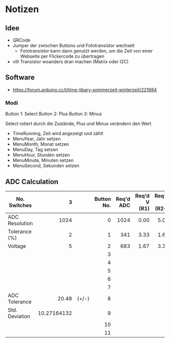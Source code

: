 # Notizen

## Idee

- QRCode
- Jumper der zwischen Buttons und Fototransistor wechselt
    - Fototransistor kann dann genutzt werden, um die Zeit von einer Webseite per Flickercode zu übertragen
- vllt Transistor woanders dran machen (Matrix oder I2C)

## Software
- https://forum.arduino.cc/t/time-libary-sommerzeit-winterzeit/221884


### Modi
Button 1: Select
Button 2: Plus
Button 3: Minus

Select rotiert durch die Zustände, Plus und Minus verändern den Wert

- TimeRunning, Zeit wird angezeigt und zählt          
- MenuYear, Jahr setzen
- MenuMonth, Monat setzen
- MenuDay, Tag setzen
- MenuHour, Stunden setzen
- MenuMinute, Minuten setzen
- MenuSecond, Sekunden setzen 

## ADC Calculation
| No. Switches    |           3 |        | Button No. | Req'd ADC | Req'd V (R1) | Req'd V (R2+) | Req'd R | Closest R | Actual V (R1) | Actual V (R2+) | Actual ADC | Diff from prev. | In Tolerance | Current (mA) |
|-----------------|------------:|--------|-----------:|----------:|-------------:|--------------:|--------:|----------:|--------------:|---------------:|-----------:|----------------:|-------------:|-------------:|
| ADC Resolution  |        1024 |        |          0 |      1024 |         0.00 |          5.00 |   47000 |     47000 |          5.00 |           0.00 |          0 |               0 |          N/A |         0.11 |
| Tolerance (%)   |           2 |        |          1 |       341 |         3.33 |          1.67 |   23500 |     24000 |          3.31 |           1.69 |        346 |             346 |          YES |         0.07 |
| Voltage         |           5 |        |          2 |       683 |         1.67 |          3.33 |   70500 |     68000 |          1.69 |           3.31 |        678 |             332 |          YES |         0.04 |
|                 |             |        |          3 |           |              |               |         |           |               |                |            |                 |              |              |
|                 |             |        |          4 |           |              |               |         |           |               |                |            |                 |              |              |
|                 |             |        |          5 |           |              |               |         |           |               |                |            |                 |              |              |
|                 |             |        |          6 |           |              |               |         |           |               |                |            |                 |              |              |
|                 |             |        |          7 |           |              |               |         |           |               |                |            |                 |              |              |
| ADC Tolerance   |       20.48 |  (+/-) |          8 |           |              |               |         |           |               |                |            |                 |              |              |
| Std. Deviation  | 10.27164132 |        |          9 |           |              |               |         |           |               |                |            |                 |              |              |
|                 |             |        |         10 |           |              |               |         |           |               |                |            |                 |              |              |
|                 |             |        |         11 |           |              |               |         |           |               |                |            |                 |              |              |